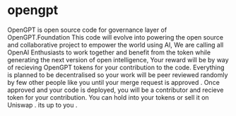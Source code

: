 # opengpt

OpenGPT is open source code for governance layer of OpenGPT.Foundation This code will evolve into powering the open source and collaborative project to empower the world using AI, We are calling all OpenAI Enthusiasts to work together and benefit from the token while generating the next version of open intelligence, Your reward will be by way of recieving OpenGPT tokens for your contribution to the code. Everything is planned to be decentralised so your work will be peer reviewed randomly by few other people like you until your merge request is approved . Once approved and your code is deployed,  you will be a contributor and recieve token for your contribution. You can hold into your tokens or sell it on Uniswap . its up to you . 

